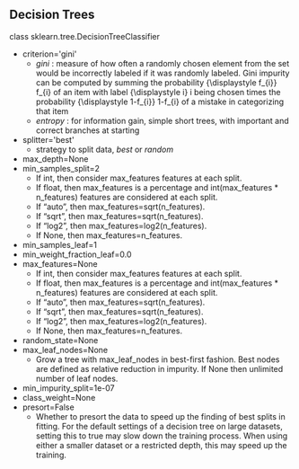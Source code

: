 ## Decision Trees


class sklearn.tree.DecisionTreeClassifier

- criterion='gini' 
	- _gini_ : measure of how often a randomly chosen element from the set would be incorrectly labeled if it was randomly labeled.
		Gini impurity can be computed by summing the probability {\displaystyle f_{i}} f_{i} of an item with label {\displaystyle i} i being chosen times the probability {\displaystyle 1-f_{i}} 1-f_{i} of a mistake in categorizing that item 
	- _entropy_ : for information gain, simple short trees, with important and correct branches at starting
- splitter='best'
	- strategy to split data, _best_ or _random_
- max_depth=None
- min_samples_split=2
	- If int, then consider max_features features at each split.
	- If float, then max_features is a percentage and int(max_features * n_features) features are considered at each split.
	- If “auto”, then max_features=sqrt(n_features).
	- If “sqrt”, then max_features=sqrt(n_features).
	- If “log2”, then max_features=log2(n_features).
	- If None, then max_features=n_features.
- min_samples_leaf=1
- min_weight_fraction_leaf=0.0
- max_features=None
	- If int, then consider max_features features at each split.
	- If float, then max_features is a percentage and int(max_features * n_features) features are considered at each split.
	- If “auto”, then max_features=sqrt(n_features).
	- If “sqrt”, then max_features=sqrt(n_features).
	- If “log2”, then max_features=log2(n_features).
	- If None, then max_features=n_features.
- random_state=None
- max_leaf_nodes=None
	- Grow a tree with max_leaf_nodes in best-first fashion. Best nodes are defined as relative reduction in impurity. If None then unlimited number of leaf nodes.
- min_impurity_split=1e-07
- class_weight=None
- presort=False
	- Whether to presort the data to speed up the finding of best splits in fitting. For the default settings of a decision tree on large datasets, setting this to true may slow down the training process. When using either a smaller dataset or a restricted depth, this may speed up the training.

